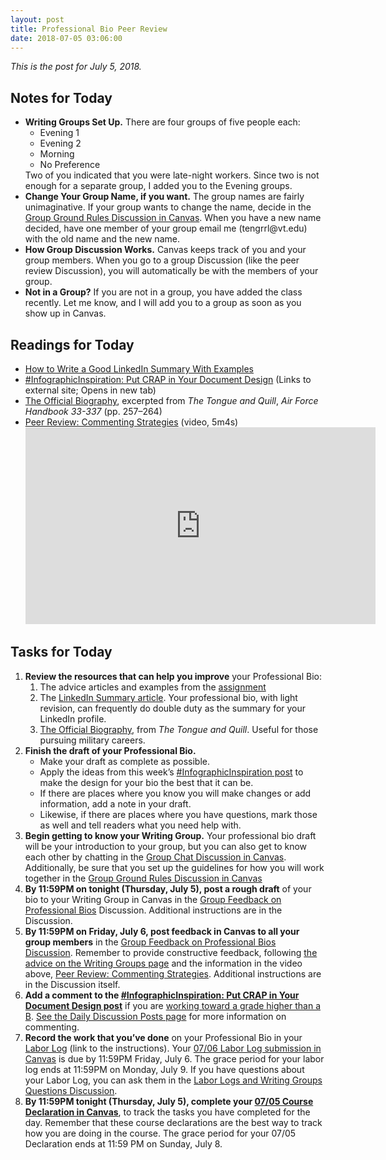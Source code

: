 ```yaml
---
layout: post
title: Professional Bio Peer Review
date: 2018-07-05 03:06:00
---
```

<p><em>This is the post for July 5, 2018.</em></p>
<h2 id="notes">Notes for Today</h2>
<ul class="listDS">
   <li><strong>Writing Groups Set Up.</strong> There are four groups of five people each:
   <ul class="null">
   <li>Evening 1</li>
   <li>Evening 2</li>
   <li>Morning</li>
   <li>No Preference</li>
   </ul>
   Two of you indicated that you were late-night workers. Since two is not enough for a separate group, I added you to the Evening groups.
   </li>

   <li><strong>Change Your Group Name, if you want.</strong> The group names are fairly unimaginative. If your group wants to change the name, decide in the <a href="https://canvas.vt.edu/courses/70739/discussion_topics/362556" target="_blank">Group Ground Rules Discussion in Canvas</a>. When you have a new name decided, have one member of your group email me (tengrrl@vt.edu) with the old name and the new name.</li>

   <li><strong>How Group Discussion Works.</strong> Canvas keeps track of you and your group members. When you go to a group Discussion (like the peer review Discussion), you will automatically be with the members of your group.</li>

   <li><strong>Not in a Group?</strong> If you are not in a group, you have added the class recently. Let me know, and I will add you to a group as soon as you show up in Canvas.</li>
</ul>

<h2 id="readings">Readings for Today</h2>
<ul>
  <li><a  href="https://www.thebalance.com/good-linkedin-summary-with-examples-4126809" target="_blank">How to Write a Good LinkedIn Summary With Examples</a></li>
  <li><a href="http://tracigardner.github.io/CRAPdesign/" target="_blank">#InfographicInspiration: Put CRAP in Your Document Design</a> (Links to external site; Opens in new tab)</li>
  <li><a href="https://drive.google.com/file/d/1x7dF8RpTysYUQ2-xw1DMYLbYKrl_tXaY/view?usp=sharing" target="_blank">The Official Biography</a>, excerpted from <em>The Tongue and Quill</em>, <em>Air Force Handbook 33-337</em> (pp. 257–264)</li>
  <li><a href="https://youtu.be/GlSCMx9-fGA" target="_blank">Peer Review: Commenting Strategies</a> (video, 5m4s)<br />
    <iframe width="560" height="315" src="https://www.youtube.com/embed/GlSCMx9-fGA?rel=0" frameborder="0" allow="autoplay; encrypted-media" allowfullscreen></iframe></li>
</ul>
<h2 id="tasks">Tasks for Today</h2>
<ol class="listDS">
  <li><strong>Review the resources that can help you improve</strong> your Professional Bio:
<ol class="null">
      <li>The advice articles and examples from the <a href="https://btw-assignments.tracigardner.com/professional-bio-statement/" target="_blank">assignment</a></li>
      <li>The <a href="https://www.thebalance.com/good-linkedin-summary-with-examples-4126809" target="_blank">LinkedIn Summary article</a>. Your professional bio, with light revision, can frequently do double duty as the summary for your LinkedIn profile.</li>
      <li><a href="https://drive.google.com/file/d/1x7dF8RpTysYUQ2-xw1DMYLbYKrl_tXaY/view?usp=sharing" target="_blank">The Official Biography</a>,  from <em>The Tongue and Quill</em>. Useful for those pursuing military careers.</li>
    </ol>
  </li>

  <li><strong>Finish the draft of your Professional Bio.</strong>
    <ul>
    <li>Make your draft as complete as possible. </li>
    <li>Apply the ideas from this week&rsquo;s <a href="http://tracigardner.github.io/CRAPdesign/" title="#InfographicInspiration: Put CRAP in Your Document Design">#InfographicInspiration post</a> to make the design for your bio the best that it can be.</li>
    <li>If there are places where you know you will make changes or add information, add a note in your draft. </li>
    <li>Likewise, if there are places where you have questions, mark those as well and tell readers what you need help with.</li>
    </ul>
    </li>

  <li><strong>Begin getting to know your Writing Group.</strong> Your professional bio draft will be your introduction to your group, but you can also get to know each other by chatting in the <a href="https://canvas.vt.edu/courses/70739/discussion_topics/363964" target="_blank">Group Chat Discussion in Canvas</a>. Additionally, be sure that you set up the guidelines for how you will work together in the <a href="https://canvas.vt.edu/courses/70739/discussion_topics/362556" target="_blank">Group Ground Rules Discussion in Canvas</a>

  <li><strong>By 11:59PM on tonight (Thursday, July 5), post a rough draft</strong> of your bio to your Writing Group in Canvas in the <a href="https://canvas.vt.edu/courses/70739/discussion_topics/362558" target="_blank">Group Feedback on Professional Bios</a> Discussion. Additional instructions are in the Discussion.</li>

  <li><strong>By 11:59PM on  Friday, July 6, post feedback  in Canvas to all your group members</strong> in the <a href="https://canvas.vt.edu/courses/70739/discussion_topics/362558" target="_blank">Group Feedback on Professional Bios  Discussion</a>. Remember to provide constructive feedback, following <a href="/requirements/writing-groups/">the advice on the Writing Groups page</a> and the information in the video above, <a href="https://youtu.be/GlSCMx9-fGA" target="_blank">Peer Review: Commenting Strategies</a>. Additional instructions are in the Discussion itself.</li>

  <li><strong>Add a comment to the <a href="http://tracigardner.github.io/CRAPdesign/" target="_blank">#InfographicInspiration: Put CRAP in Your Document Design post</a></strong> if you are <a href="/requirements/#higher">working toward a grade higher than a B</a>. <a href="/daily-discussion-posts/">See the Daily Discussion Posts page</a> for more information on commenting.</li>

  <li><strong>Record the work that you&rsquo;ve done</strong> on your Professional Bio in your <a href="https://canvas.vt.edu/courses/70739/pages/labor-log" target="_parent">Labor Log</a> (link to the instructions). Your <a href="https://canvas.vt.edu/courses/70739/assignments/442792" target="_blank">07/06 Labor Log submission  in Canvas</a> is due by 11:59PM Friday, July 6. The grace period for your labor log ends at 11:59PM on Monday, July 9. If you have questions about your Labor Log, you can ask them in the <a href="https://canvas.vt.edu/courses/70739/discussion_topics/362550" target="_parent">Labor Logs and Writing Groups Questions Discussion</a>.</li>

<li><strong>By 11:59PM tonight (Thursday, July 5), complete your <a href="https://canvas.vt.edu/courses/70739/quizzes/110440" target="_parent">07/05 Course Declaration in Canvas</a></strong>, to track the tasks you have completed for the day.  Remember that these course declarations are the best way to track how you are doing in the course. The grace period for your 07/05 Declaration ends at 11:59 PM on Sunday, July 8.</li>
</ol>
<p>&nbsp;</p>
<p>&nbsp;</p>
<p>&nbsp;</p>
